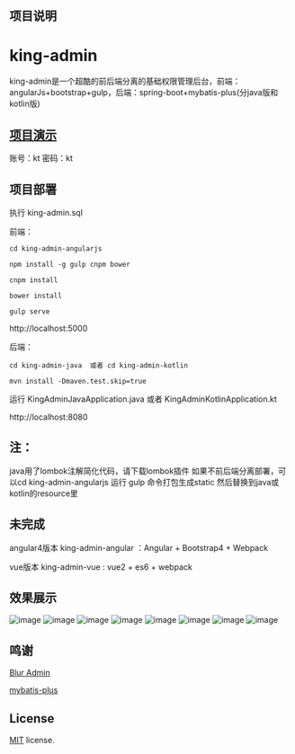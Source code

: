 ## 项目说明
# king-admin
king-admin是一个超酷的前后端分离的基础权限管理后台，前端：angularJs+bootstrap+gulp，后端：spring-boot+mybatis-plus(分java版和kotlin版)

## [项目演示](http://112.74.40.9)
账号：kt
密码：kt

## 项目部署

执行 king-admin.sql

前端：
```
cd king-admin-angularjs

npm install -g gulp cnpm bower

cnpm install

bower install

gulp serve
```
http://localhost:5000

后端：

```
cd king-admin-java  或者 cd king-admin-kotlin

mvn install -Dmaven.test.skip=true
```
运行 KingAdminJavaApplication.java 或者 KingAdminKotlinApplication.kt

http://localhost:8080

## 注：
java用了lombok注解简化代码，请下载lombok插件
如果不前后端分离部署，可以cd king-admin-angularjs 运行 gulp 命令打包生成static 
然后替换到java或kotlin的resource里

## 未完成
angular4版本
king-admin-angular ：Angular + Bootstrap4 + Webpack 

vue版本
king-admin-vue : vue2 + es6 + webpack

## 效果展示

![image](http://112.74.40.9//screenshots/login.png)
![image](http://112.74.40.9//screenshots/home.png)
![image](http://112.74.40.9//screenshots/userlist.png)
![image](http://112.74.40.9//screenshots/user.png)
![image](http://112.74.40.9//screenshots/role.png)
![image](http://112.74.40.9//screenshots/menu.png)
![image](http://112.74.40.9//screenshots/phone1.png)
![image](http://112.74.40.9//screenshots/phone2.png)


## 鸣谢

[Blur Admin](http://akveo.github.io/blur-admin/)

[mybatis-plus](https://git.oschina.net/baomidou/mybatis-plus)

## License
[MIT](LICENSE.txt) license.


